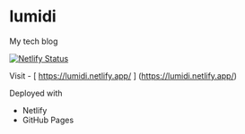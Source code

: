 # lumidi
My tech blog

[![Netlify Status](https://api.netlify.com/api/v1/badges/97b4700e-984a-494e-a45f-e7ace887b641/deploy-status)](https://app.netlify.com/sites/lumidi/deploys)

Visit - [ https://lumidi.netlify.app/ ] (https://lumidi.netlify.app/)


Deployed with

- Netlify
- GitHub Pages
